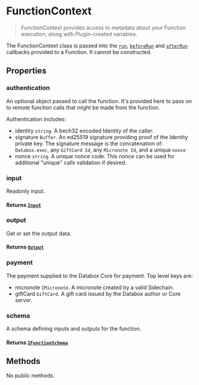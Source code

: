 # FunctionContext

> FunctionContext provides access to metadata about your Function execution, along with Plugin-created variables.

The FunctionContext class is passed into the [`run`](./function#constructor), [`beforeRun`](./function#constructor) and [`afterRun`](./function#constructor) callbacks provided to a Function. It cannot be constructed.

## Properties

### authentication

An optional object passed to call the function. It's provided here to pass on to remote function calls that might be made from the function.

Authentication includes:

- identity `string`. A bech32 encoded Identity of the caller.
- signature `Buffer`. An ed25519 signature providing proof of the Identity private key. The signature message is the concatenation of: `Databox.exec`, any `GiftCard Id`, any `Micronote Id`, and a unique `nonce`
- nonce `string`. A unique nonce code. This nonce can be used for additional "unique" calls validation if desired.

### input

Readonly input.

#### **Returns** [`Input`](./input.md)

### output

Get or set the output data.

#### **Returns** [`Output`](./output.md)

### payment

The payment supplied to the Databox Core for payment. Top level keys are:

- micronote `IMicronote`. A micronote created by a valid Sidechain.
- giftCard `GiftCard`. A gift card issued by the Databox author or Core server.

### schema

A schema defining inputs and outputs for the function.

#### **Returns** [`IFunctionSchema`](../advanced/function-schemas.md)

## Methods

No public methods.

